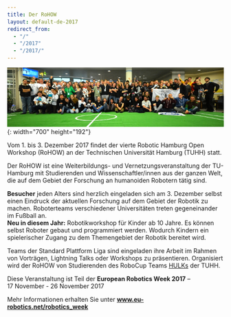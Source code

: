 ```yaml
---
title: Der RoHOW
layout: default-de-2017
redirect_from:
  - "/"
  - "/2017"
  - "/2017/"
---
```


![Gruppenfoto](/assets/img/teams2016.jpg){: width="700" height="192"}

Vom 1. bis 3. Dezember 2017 findet der vierte Robotic Hamburg Open Workshop
(RoHOW) an der Technischen Universität Hamburg (TUHH) statt.

Der RoHOW ist eine Weiterbildungs- und Vernetzungsveranstaltung der TU-Hamburg
mit Studierenden und Wissenschaftler/innen aus der ganzen Welt, die auf dem
Gebiet der Forschung an humanoiden Robotern tätig sind.

**Besucher** jeden Alters sind herzlich eingeladen sich am 3. Dezember selbst einen
Eindruck der aktuellen Forschung auf dem Gebiet der Robotik zu machen.
Roboterteams verschiedener Universitäten treten gegeneinander im Fußball an.  
**Neu in diesem Jahr:** Robotikworkshop für Kinder ab 10 Jahre. Es können
selbst Roboter gebaut und programmiert werden. Wodurch Kindern ein spielerischer
Zugang zu dem Themengebiet der Robotik bereitet wird.

Teams der Standard Plattform Liga sind eingeladen ihre Arbeit im Rahmen von
Vorträgen, Lightning Talks oder Workshops zu präsentieren. Organisiert wird der
RoHOW von Studierenden des RoboCup Teams <a
href="https://www.hulks.de/">HULKs</a> der TUHH.


<div id="eurobotic_week">
    <p>Diese Veranstaltung ist Teil der <strong>European&nbsp;Robotics&nbsp;Week&nbsp;2017</strong> &ndash; 17&nbsp;November - 26&nbsp;November&nbsp;2017</p>
    <p>Mehr Informationen erhalten Sie unter <a href="https://www.eu-robotics.net/robotics_week"><strong>www.eu-robotics.net/robotics_week</strong></a></p>
</div>
